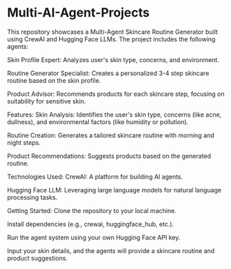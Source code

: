 # Multi-AI-Agent-Projects
This repository showcases a Multi-Agent Skincare Routine Generator built using CrewAI and Hugging Face LLMs. The project includes the following agents:

Skin Profile Expert: Analyzes user's skin type, concerns, and environment.

Routine Generator Specialist: Creates a personalized 3-4 step skincare routine based on the skin profile.

Product Advisor: Recommends products for each skincare step, focusing on suitability for sensitive skin.

Features:
Skin Analysis: Identifies the user's skin type, concerns (like acne, dullness), and environmental factors (like humidity or pollution).

Routine Creation: Generates a tailored skincare routine with morning and night steps.

Product Recommendations: Suggests products based on the generated routine.

Technologies Used:
CrewAI: A platform for building AI agents.

Hugging Face LLM: Leveraging large language models for natural language processing tasks.

Getting Started:
Clone the repository to your local machine.

Install dependencies (e.g., crewai, huggingface_hub, etc.).

Run the agent system using your own Hugging Face API key.

Input your skin details, and the agents will provide a skincare routine and product suggestions.
